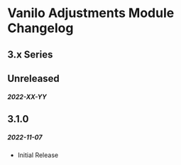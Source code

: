 # Vanilo Adjustments Module Changelog

## 3.x Series

## Unreleased
##### 2022-XX-YY

## 3.1.0
##### 2022-11-07

- Initial Release
